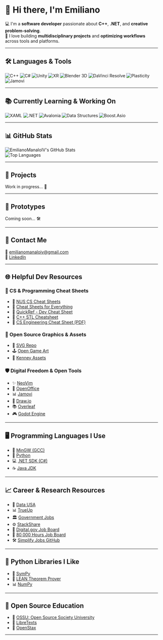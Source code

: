 # 👋 Hi there, I'm Emiliano

💻 I'm a **software developer** passionate about **C++**, **.NET**, and **creative problem-solving**.  
🚀 I love building **multidisciplinary projects** and **optimizing workflows** across tools and platforms.

---

## 🛠️ Languages & Tools
![C++](https://img.shields.io/badge/-C++-00599C?style=flat-square&logo=c%2B%2B&logoColor=white)
![C#](https://img.shields.io/badge/-C%23-239120?style=flat-square&logo=c-sharp&logoColor=white)
![Unity](https://img.shields.io/badge/-Unity-000000?style=flat-square&logo=unity&logoColor=white)
![XR](https://img.shields.io/badge/-XR-FF6C37?style=flat-square&logo=virtual-reality&logoColor=white)
![Blender 3D](https://img.shields.io/badge/-Blender-FF6347?style=flat-square&logo=blender&logoColor=white)
![DaVinci Resolve](https://img.shields.io/badge/-DaVinci%20Resolve-00A0B0?style=flat-square&logo=da-vinci-resolve&logoColor=white)
![Plasticity](https://img.shields.io/badge/-Plasticity-00B5E2?style=flat-square&logo=plasticity&logoColor=white)
![Jamovi](https://img.shields.io/badge/-Jamovi-4C6A92?style=flat-square&logo=R&logoColor=white)

---

## 📚 Currently Learning & Working On
![XAML](https://img.shields.io/badge/-XAML-0C54C2?style=flat-square&logo=windows&logoColor=white)
![.NET](https://img.shields.io/badge/-.NET-512BD4?style=flat-square&logo=dotnet&logoColor=white)
![Avalonia](https://img.shields.io/badge/-Avalonia-7B42F6?style=flat-square&logo=code&logoColor=white)
![Data Structures](https://img.shields.io/badge/-Data%20Structures-006400?style=flat-square&logo=stackshare&logoColor=white)
![Boost.Asio](https://img.shields.io/badge/Boost.Asio-005C5C?style=flat-square&logo=cpp&logoColor=white)

---

## 📊 GitHub Stats

![EmilianoManaloIV's GitHub Stats](https://github-readme-stats.vercel.app/api?username=EmilianoManaloIV&theme=dracula&show_icons=true&hide_border=false&count_private=true)  
![Top Languages](https://github-readme-stats.vercel.app/api/top-langs/?username=EmilianoManaloIV&theme=dracula&layout=compact&hide_border=false)

---

## 🧰 Projects
<!-- Add your featured project links here -->
Work in progress... 🚧

---

## 🔧 Prototypes
<!-- Add prototype experiments, games, or design tests -->
Coming soon... 🛠️

---

## 🔗 Contact Me

📧 emilianomanaloiv@gmail.com  
💼 [LinkedIn](https://www.linkedin.com/in/emiliano-manalo-iv)

---

## 🌐 Helpful Dev Resources

### 🧠 CS & Programming Cheat Sheets
- 📌 [NUS CS Cheat Sheets](https://bernardteo.me/)
- 📌 [Cheat Sheets for Everything](https://cheat-sheets.org/)
- 📌 [QuickRef - Dev Cheat Sheet](https://quickref.me/index.html)
- 📌 [C++ STL Cheatsheet](https://hackingcpp.com/cpp/cheat_sheets.html)
- 📌 [CS Engineering Cheat Sheet (PDF)](https://github.com/user-attachments/files/20356991/CS_ENGINEERING.Cheat.Sheet.pdf)

### 🎨 Open Source Graphics & Assets
- 🎨 [SVG Repo](https://www.svgrepo.com/)
- 🕹️ [Open Game Art](https://opengameart.org/)
- 🧩 [Kenney Assets](https://kenney.nl/)

### 🛡️ Digital Freedom & Open Tools
- ✨ [NeoVim](https://neovim.io/)
- 📄 [OpenOffice](https://www.openoffice.org/)
- 📊 [Jamovi](https://www.jamovi.org/)
- 📝 [Draw.io](https://www.drawio.com/)
- 📚 [Overleaf](https://github.com/overleaf/overleaf)
- 🎮 [Godot Engine](https://godotengine.org/)

---

## 🖥️ Programming Languages I Use

- 🔧 [MinGW (GCC)](https://www.mingw-w64.org/downloads/)
- 🐍 [Python](https://www.python.org/downloads/)
- 💻 [.NET SDK (C#)](https://dotnet.microsoft.com/en-us/download)
- ☕ [Java JDK](https://www.oracle.com/java/technologies/javase-downloads.html)

---

## 📈 Career & Research Resources

- 🧭 [Data USA](https://datausa.io/)
- 📊 [TrueUp](https://trueup.io/)
- 🏛️ [Government Jobs](https://www.governmentjobs.com/home/)
- ⚙️ [StackShare](https://stackshare.io/)
- 🧪 [Digital.gov Job Board](https://digital.gov/job-board)
- 🎯 [80,000 Hours Job Board](https://jobs.80000hours.org/)
- 🛠️ [Simplify Jobs GitHub](https://github.com/SimplifyJobs)

---

## 🔬 Python Libraries I Like

- 🧠 [SymPy](https://github.com/sympy/sympy)
- 📐 [LEAN Theorem Prover](https://lean-lang.org/)
- 📊 [NumPy](https://numpy.org/)

---

## 📖 Open Source Education

- 🧠 [OSSU: Open Source Society University](https://github.com/ossu/computer-science)
- 📘 [LibreTexts](https://libretexts.org/)
- 📗 [OpenStax](https://openstax.org/)

---

